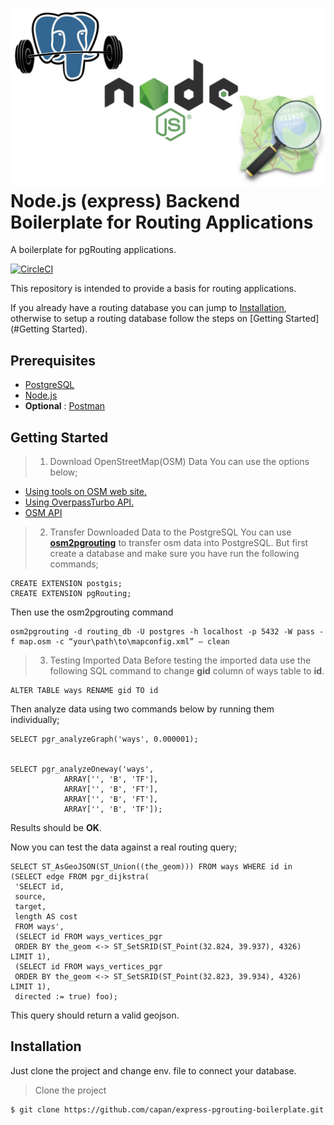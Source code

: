 ![alt text](https://raw.githubusercontent.com/capan/express-pgrouting-boilerplate/master/yazi.jpg)
Node.js (express) Backend Boilerplate for Routing Applications
==============================================
A boilerplate for pgRouting applications.

[![CircleCI](https://david-dm.org/capan/express-pgrouting-boilerplate.svg)]()

This repository is intended to provide a basis for routing applications.

If you already have a routing database you can jump to [Installation](#Installation), otherwise to setup a routing database follow the steps on [Getting Started](#Getting Started).

Prerequisites
-------------
- [PostgreSQL](https://www.postgresql.org/)
- [Node.js](https://nodejs.org/en/)
- **Optional** : [Postman](https://www.postman.com/) 

Getting Started
-------------

> 1) Download OpenStreetMap(OSM) Data
You can use the options below;
* [Using tools on OSM web site.](https://www.openstreetmap.org/export#map=14/39.8711/32.7929)
* [Using OverpassTurbo API.](https://overpass-turbo.eu/)
* [OSM API](https://wiki.openstreetmap.org/wiki/API_v0.6#Retrieving_map_data_by_bounding_box:_GET_.2Fapi.2F0.6.2Fmap)
> 2) Transfer Downloaded Data to the PostgreSQL
You can use [**osm2pgrouting**](https://github.com/pgRouting/osm2pgrouting) to transfer osm data into PostgreSQL. But first create a database and make sure you have run the following commands;
```shell
CREATE EXTENSION postgis;
CREATE EXTENSION pgRouting;
```
Then use the osm2pgrouting command
```shell
osm2pgrouting -d routing_db -U postgres -h localhost -p 5432 -W pass -f map.osm -c “your\path\to\mapconfig.xml” — clean
```
> 3) Testing Imported Data
Before testing the imported data use the following SQL command to change **gid** column of ways table to **id**.
```shell
ALTER TABLE ways RENAME gid TO id
```
Then analyze data using two commands below by running them individually;
```shell
SELECT pgr_analyzeGraph('ways', 0.000001);


SELECT pgr_analyzeOneway('ways',
            ARRAY['', 'B', 'TF'],
            ARRAY['', 'B', 'FT'],
            ARRAY['', 'B', 'FT'],
            ARRAY['', 'B', 'TF']);
```
Results should be **OK**.

Now you can test the data against a real routing query;
```shell
SELECT ST_AsGeoJSON(ST_Union((the_geom))) FROM ways WHERE id in
(SELECT edge FROM pgr_dijkstra(
 'SELECT id,
 source,
 target,
 length AS cost
 FROM ways',
 (SELECT id FROM ways_vertices_pgr
 ORDER BY the_geom <-> ST_SetSRID(ST_Point(32.824, 39.937), 4326) LIMIT 1), 
 (SELECT id FROM ways_vertices_pgr
 ORDER BY the_geom <-> ST_SetSRID(ST_Point(32.823, 39.934), 4326) LIMIT 1),
 directed := true) foo);
```
This query should return a valid geojson.

## Installation
Just clone the project and change env. file to connect your database.
> Clone the project 
```shell
$ git clone https://github.com/capan/express-pgrouting-boilerplate.git
```
